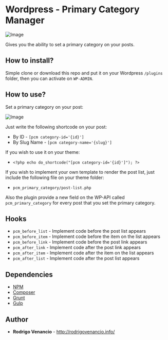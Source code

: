 # Wordpress - Primary Category Manager

![Image](https://cdn-images-1.medium.com/max/2000/1*Fwqye_SrYsLjkxE5ilTHfw.jpeg)

Gives you the ability to set a primary category on your posts.

## How to install?

Simple clone or download this repo and put it on your Wordpress `/plugins` folder, then you can activate on `WP-ADMIN`.

## How to use?

Set a primary category on your post:

![Image](https://duaw26jehqd4r.cloudfront.net/items/3Z3R3a0S0A0W2H1c160W/Screen%20Recording%202018-10-20%20at%2008.04%20pm.gif)

Just write the following shortcode on your post:
* By ID - `[pcm category-id='{id}']`
* By Slug Name - `[pcm category-name='{slug}']`

If you wish to use it on your theme:
* `<?php echo do_shortcode("[pcm category-id='{id}']"); ?>`

If you wish to implement your own template to render the post list, just include the following file on your theme folder:
* `pcm_primary_category/post-list.php`

Also the plugin provide a new field on the WP-API called `pcm_primary_category` for every post that you set the primary category.

## Hooks

* `pcm_before_list` - Implement code before the post list appears
* `pcm_before_item` - Implement code before the item on the list appears
* `pcm_before_link` - Implement code before the post link appears
* `pcm_after_link` - Implement code after the post link appears
* `pcm_after_item` - Implement code after the item on the list appears
* `pcm_after_list` - Implement code after the post list appears

## Dependencies

* [NPM](https://www.npmjs.com/get-npm)
* [Composer](https://getcomposer.org/)
* [Grunt](https://gruntjs.com/)
* [Gulp](https://gulpjs.com/)

## Author

* **Rodrigo Venancio** - http://rodrigovenancio.info/